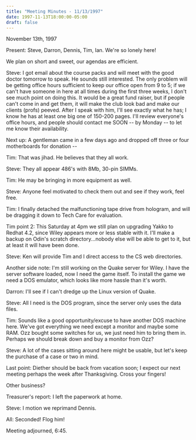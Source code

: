 ```yaml
---
title: "Meeting Minutes - 11/13/1997"
date: 1997-11-13T18:00:00-05:00
draft: false
---
```


 November 13th, 1997 </p><p>
Present: Steve, Darron, Dennis, Tim, Ian. We're so lonely here! </p><p>
We plan on short and sweet, our agendas are efficient. </p><p>
Steve: I got email about the course packs and will meet with the good doctor tomorrow to speak. He sounds still interested. The only problem will be getting office hours sufficient to keep our office open from 9 to 5; if we can't have someone in here at all times during the first three weeks, I don't see much point on doing this. It would be a great fund raiser, but if people can't come in and get them, it will make the club look bad and make our clients (profs) peeved. After I speak with him, I'll see exactly what he has; I know he has at least one big one of 150-200 pages. I'll review everyone's office hours, and people should contact me SOON -- by Monday -- to let me know their availability. </p><p>
Next up: A gentleman came in a few days ago and dropped off three or four motherboards for donation -- </p><p>
Tim: That was jihad. He believes that they all work. </p><p>
Steve: They all appear 486's with 8Mb, 30-pin SIMMs. </p><p>
Tim: He may be bringing in more equipment as well. </p><p>
Steve: Anyone feel motivated to check them out and see if they work, feel free. </p><p>
</p><p>
Tim: I finally detached the malfunctioning tape drive from hologram, and will be dragging it down to Tech Care for evaluation. </p><p>
Tim point 2: This Saturday at 4pm we still plan on upgrading Yakko to Redhat 4.2, since Wiley appears more or less stable with it. I'll make a backup on Odin's scratch directory...nobody else will be able to get to it, but at least it will have been done. </p><p>
</p><p>
Steve: Ken will provide Tim and I direct access to the CS web directories. </p><p>
</p><p>
Another side note: I'm still working on the Quake server for Wiley. I have the server software loaded, now I need the game itself. To install the game we need a DOS emulator, which looks like more hassle than it's worth. </p><p>
Darron: I'll see if I can't dredge up the Linux version of Quake. </p><p>
Steve: All I need is the DOS program, since the server only uses the data files.  </p><p>
Tim: Sounds like a good opportunity/excuse to have another DOS machine here. We've got everything we need except a monitor and maybe some RAM. Ozz bought some switches for us, we just need him to bring them in. Perhaps we should break down and buy a monitor from Ozz? </p><p>
Steve: A lot of the cases sitting around here might be usable, but let's keep the purchase of a case or two in mind. </p><p>
</p><p>
Last point: Diether should be back from vacation soon; I expect our next meeting perhaps the week after Thanksgiving. Cross your fingers! </p><p>
Other business? </p><p>
Treasurer's report: I left the paperwork at home. </p><p>
Steve: I motion we reprimand Dennis. </p><p>
All: Seconded! Flog him!  </p><p>
Meeting adjourned, 6:45. </p><p>
</p>
